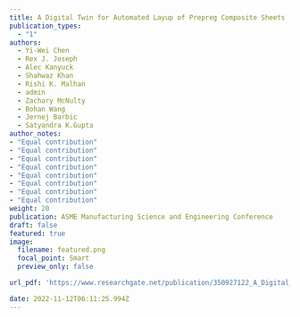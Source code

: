 ```yaml
---
title: A Digital Twin for Automated Layup of Prepreg Composite Sheets
publication_types:
  - "1"
authors:
  - Yi-Wei Chen
  - Rex J. Joseph
  - Alec Kanyuck
  - Shahwaz Khan
  - Rishi K. Malhan
  - admin
  - Zachary McNulty
  - Bohan Wang
  - Jernej Barbic
  - Satyandra K.Gupta
author_notes:
- "Equal contribution"
- "Equal contribution"
- "Equal contribution"
- "Equal contribution"
- "Equal contribution"
- "Equal contribution"
- "Equal contribution"
- "Equal contribution"
weight: 20
publication: ASME Manufacturing Science and Engineering Conference
draft: false
featured: true
image:
  filename: featured.png
  focal_point: Smart
  preview_only: false

url_pdf: 'https://www.researchgate.net/publication/350927122_A_Digital_Twin_for_Automated_Layup_of_Prepreg_Composite_Sheets?_sg%5B0%5D=ddG7nG96AtL3xT9AcHKDfb8JvNLfq6ujKC1dtRefQ0P8rEr7SmdvfRH3IT4QgJE5U3A4IMifAyvkR6aPfj-Zw_6pc4sAOZFhGlTVe4Cu.jHoJW8d9BQa06FZhpVyt6IPyJ39PEMfzCrRJwdnP8HUSxa7AX3uWCvn6X0oRebM_z4sEan_uc9CDD872BITZLQ'

date: 2022-11-12T06:11:25.994Z
---
```

